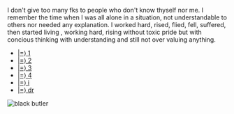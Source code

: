 I don't give too many fks to people who don't know thyself nor me.
I remember the time when I was all alone in a situation, not understandable to others nor needed any explanation.
I worked hard, rised, flied, fell, suffered, then started living , working hard, rising without toxic pride but with concious thinking with understanding and still not over valuing anything.

* |[=⟩ 1](https://abvx.github.io/+/1)
* |[=⟩ 2](https://abvx.github.io/+/2)
* |[=⟩ 3](https://abvx.github.io/+/3)
* |[=⟩ 4](https://abvx.github.io/+/4)
* |[=⟩ i](https://abvx.github.io/+/i)
* |[=⟩ dr](https://abvx.github.io/+/dr)

![black butler](https://media.discordapp.net/attachments/966681546130067466/975343623673643038/Screenshot_20220513_222628.jpg)
